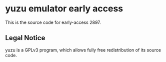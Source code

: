 yuzu emulator early access
=============

This is the source code for early-access 2897.

## Legal Notice

yuzu is a GPLv3 program, which allows fully free redistribution of its source code.